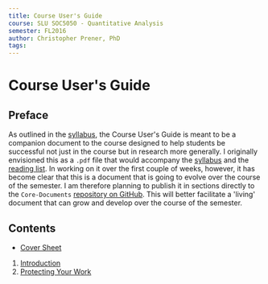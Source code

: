 ```yaml
---
title: Course User's Guide
course: SLU SOC5050 - Quantitative Analysis
semester: FL2016
author: Christopher Prener, PhD
tags:
---
```


# Course User's Guide
## Preface
As outlined in the [syllabus](https://github.com/slu-soc5050/Core-Documents/blob/master/syllabus.pdf), the Course User's Guide is meant to be a companion document to the course designed to help students be successful not just in the course but in research more generally. I originally envisioned this as a `.pdf` file that would accompany the [syllabus](https://github.com/slu-soc5050/Core-Documents/blob/master/syllabus.pdf) and the [reading list](https://github.com/slu-soc5050/Core-Documents/blob/master/reading-list.pdf). In working on it over the first couple of weeks, however, it has become clear that this is a document that is going to evolve over the course of the semester. I am therefore planning to publish it in sections directly to the `Core-Documents` [repository on GitHub](https://github.com/slu-soc5050/Core-Documents). This will better facilitate a 'living' document that can grow and develop over the course of the semester.

## Contents
  * [Cover Sheet](https://github.com/slu-soc5050/Core-Documents/blob/master/UserGuide/00_CoverPage.md)

  1. [Introduction](https://github.com/slu-soc5050/Core-Documents/blob/master/UserGuide/01_Introduction.md)
  2. [Protecting Your Work](https://github.com/slu-soc5050/Core-Documents/blob/master/UserGuide/02_ProtectingYourWork.md)
  
